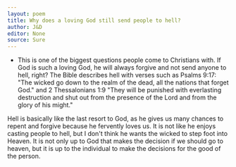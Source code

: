 ```yaml
---
layout: poem
title: Why does a loving God still send people to hell?
author: J&D
editor: None
source: Sure
---
```


- This is one of the biggest questions people come to Christians with. If God is such a loving God, he will always forgive and not send anyone to hell, right? The Bible describes hell with verses such as Psalms 9:17: "The wicked go down to the realm of the dead, all the nations that forget God." and 2 Thessalonians 1:9 "They will be punished with everlasting destruction and shut out from the presence of the Lord and from the glory of his might."

Hell is basically like the last resort to God, as he gives us many chances to repent and forgive because he fervently loves us. It is not like he enjoys casting people to hell, but I don't think he wants the wicked to step foot into Heaven. It is not only up to God that makes the decision if we should go to heaven, but it is up to the individual to make the decisions for the good of the person.